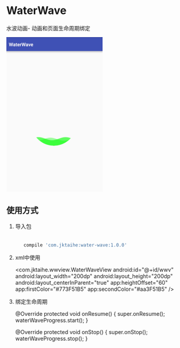 WaterWave
==
水波动画- 动画和页面生命周期绑定

![show_waterWave](show.png)

使用方式
--
1) 导入包
  
   ```gradle
   
      compile 'com.jktaihe:water-wave:1.0.0'
   
   ``` 


2) xml中使用


      <com.jktaihe.wwview.WaterWaveView
            android:id="@+id/wwv"
            android:layout_width="200dp"
            android:layout_height="200dp"
            android:layout_centerInParent="true"
            app:heightOffset="60"
            app:firstColor="#773F51B5"
            app:secondColor="#aa3F51B5"
            />



3) 绑定生命周期




    @Override
    protected void onResume() {
        super.onResume();
        waterWaveProgress.start();
    }

    @Override
    protected void onStop() {
        super.onStop();
        waterWaveProgress.stop();
    }
     

